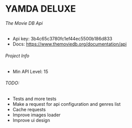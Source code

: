 # YAMDA DELUXE

###### The Movie DB Api
- Api key: 3b4c65c3780fc1ef44ec5500b186d833
- Docs: https://www.themoviedb.org/documentation/api

###### Project Info
- Min API Level: 15

###### TODO:
- Tests and more tests
- Make a request for api configuration and genres list
- Cache requests
- Improve images loader
- Improve ui design
